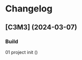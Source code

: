 # Changelog

## [C3M3] (2024-03-07)

### Build

01 project init ([](https://github.com/Alejandrocsdev/restList/commit/))